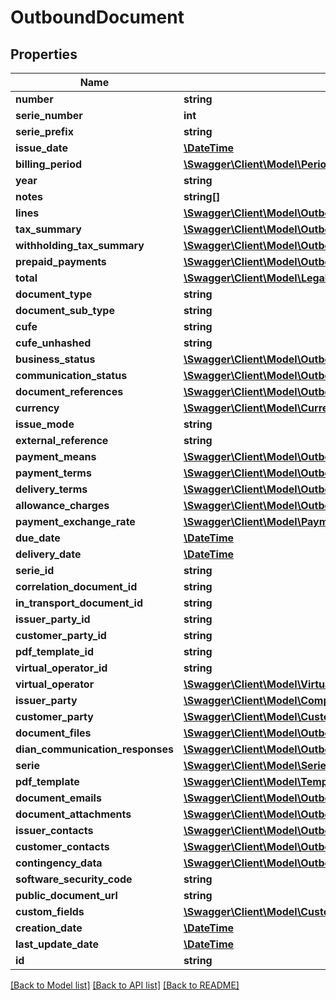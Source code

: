 # OutboundDocument

## Properties
Name | Type | Description | Notes
------------ | ------------- | ------------- | -------------
**number** | **string** |  | [optional] 
**serie_number** | **int** |  | [optional] 
**serie_prefix** | **string** |  | [optional] 
**issue_date** | [**\DateTime**](\DateTime.md) |  | [optional] 
**billing_period** | [**\Swagger\Client\Model\Period**](Period.md) |  | [optional] 
**year** | **string** |  | [optional] 
**notes** | **string[]** |  | [optional] 
**lines** | [**\Swagger\Client\Model\OutboundDocumentLine[]**](OutboundDocumentLine.md) |  | [optional] 
**tax_summary** | [**\Swagger\Client\Model\OutboundDocumentTaxSummary[]**](OutboundDocumentTaxSummary.md) |  | [optional] 
**withholding_tax_summary** | [**\Swagger\Client\Model\OutboundDocumentWithholdingTaxSummary[]**](OutboundDocumentWithholdingTaxSummary.md) |  | [optional] 
**prepaid_payments** | [**\Swagger\Client\Model\OutboundDocumentPrepaidPayment[]**](OutboundDocumentPrepaidPayment.md) |  | [optional] 
**total** | [**\Swagger\Client\Model\LegalMonetaryTotal**](LegalMonetaryTotal.md) |  | [optional] 
**document_type** | **string** |  | [optional] 
**document_sub_type** | **string** |  | [optional] 
**cufe** | **string** |  | [optional] 
**cufe_unhashed** | **string** |  | [optional] 
**business_status** | [**\Swagger\Client\Model\OutboundDocumentBusinessStatus[]**](OutboundDocumentBusinessStatus.md) |  | [optional] 
**communication_status** | [**\Swagger\Client\Model\OutboundDocumentCommunicationStatus[]**](OutboundDocumentCommunicationStatus.md) |  | [optional] 
**document_references** | [**\Swagger\Client\Model\OutboundDocumentReference[]**](OutboundDocumentReference.md) |  | [optional] 
**currency** | [**\Swagger\Client\Model\Currency**](Currency.md) |  | [optional] 
**issue_mode** | **string** |  | [optional] 
**external_reference** | **string** |  | [optional] 
**payment_means** | [**\Swagger\Client\Model\OutboundDocumentPaymentMean[]**](OutboundDocumentPaymentMean.md) |  | [optional] 
**payment_terms** | [**\Swagger\Client\Model\OutboundDocumentPaymentTerm[]**](OutboundDocumentPaymentTerm.md) |  | [optional] 
**delivery_terms** | [**\Swagger\Client\Model\OutboundDocumentDeliveryTerms**](OutboundDocumentDeliveryTerms.md) |  | [optional] 
**allowance_charges** | [**\Swagger\Client\Model\OutboundDocumentAllowanceCharge[]**](OutboundDocumentAllowanceCharge.md) |  | [optional] 
**payment_exchange_rate** | [**\Swagger\Client\Model\PaymentExchangeRate**](PaymentExchangeRate.md) |  | [optional] 
**due_date** | [**\DateTime**](\DateTime.md) |  | [optional] 
**delivery_date** | [**\DateTime**](\DateTime.md) |  | [optional] 
**serie_id** | **string** |  | [optional] 
**correlation_document_id** | **string** |  | [optional] 
**in_transport_document_id** | **string** |  | [optional] 
**issuer_party_id** | **string** |  | [optional] 
**customer_party_id** | **string** |  | [optional] 
**pdf_template_id** | **string** |  | [optional] 
**virtual_operator_id** | **string** |  | [optional] 
**virtual_operator** | [**\Swagger\Client\Model\VirtualOperator**](VirtualOperator.md) |  | [optional] 
**issuer_party** | [**\Swagger\Client\Model\Company**](Company.md) |  | [optional] 
**customer_party** | [**\Swagger\Client\Model\Customer**](Customer.md) |  | [optional] 
**document_files** | [**\Swagger\Client\Model\OutboundDocumentFile[]**](OutboundDocumentFile.md) |  | [optional] 
**dian_communication_responses** | [**\Swagger\Client\Model\OutboundDocumentDIANCommunicationResponse[]**](OutboundDocumentDIANCommunicationResponse.md) |  | [optional] 
**serie** | [**\Swagger\Client\Model\Serie**](Serie.md) |  | [optional] 
**pdf_template** | [**\Swagger\Client\Model\Template**](Template.md) |  | [optional] 
**document_emails** | [**\Swagger\Client\Model\OutboundDocumentEmail[]**](OutboundDocumentEmail.md) |  | [optional] 
**document_attachments** | [**\Swagger\Client\Model\OutboundDocumentAttachment[]**](OutboundDocumentAttachment.md) |  | [optional] 
**issuer_contacts** | [**\Swagger\Client\Model\OutboundDocumentIssuerContact[]**](OutboundDocumentIssuerContact.md) |  | [optional] 
**customer_contacts** | [**\Swagger\Client\Model\OutboundDocumentCustomerContact[]**](OutboundDocumentCustomerContact.md) |  | [optional] 
**contingency_data** | [**\Swagger\Client\Model\OutboundDocumentContingencyData**](OutboundDocumentContingencyData.md) |  | [optional] 
**software_security_code** | **string** |  | [optional] 
**public_document_url** | **string** |  | [optional] 
**custom_fields** | [**\Swagger\Client\Model\CustomField[]**](CustomField.md) |  | [optional] 
**creation_date** | [**\DateTime**](\DateTime.md) |  | [optional] 
**last_update_date** | [**\DateTime**](\DateTime.md) |  | [optional] 
**id** | **string** |  | [optional] 

[[Back to Model list]](../README.md#documentation-for-models) [[Back to API list]](../README.md#documentation-for-api-endpoints) [[Back to README]](../README.md)


